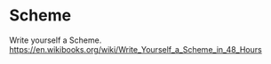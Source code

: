 # Scheme

Write yourself a Scheme. <https://en.wikibooks.org/wiki/Write_Yourself_a_Scheme_in_48_Hours>
